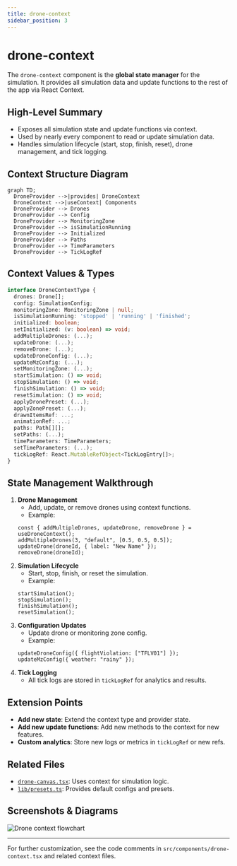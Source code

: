 ```yaml
---
title: drone-context
sidebar_position: 3
---
```


# drone-context

The `drone-context` component is the **global state manager** for the simulation. It provides all simulation data and update functions to the rest of the app via React Context.

## High-Level Summary

- Exposes all simulation state and update functions via context.
- Used by nearly every component to read or update simulation data.
- Handles simulation lifecycle (start, stop, finish, reset), drone management, and tick logging.

## Context Structure Diagram

```mermaid
graph TD;
  DroneProvider -->|provides| DroneContext
  DroneContext -->|useContext| Components
  DroneProvider --> Drones
  DroneProvider --> Config
  DroneProvider --> MonitoringZone
  DroneProvider --> isSimulationRunning
  DroneProvider --> Initialized
  DroneProvider --> Paths
  DroneProvider --> TimeParameters
  DroneProvider --> TickLogRef
```

## Context Values & Types

```ts
interface DroneContextType {
  drones: Drone[];
  config: SimulationConfig;
  monitoringZone: MonitoringZone | null;
  isSimulationRunning: 'stopped' | 'running' | 'finished';
  initialized: boolean;
  setInitialized: (v: boolean) => void;
  addMultipleDrones: (...);
  updateDrone: (...);
  removeDrone: (...);
  updateDroneConfig: (...);
  updateMzConfig: (...);
  setMonitoringZone: (...);
  startSimulation: () => void;
  stopSimulation: () => void;
  finishSimulation: () => void;
  resetSimulation: () => void;
  applyDronePreset: (...);
  applyZonePreset: (...);
  drawnItemsRef: ...;
  animationRef: ...;
  paths: Path[][];
  setPaths: (...);
  timeParameters: TimeParameters;
  setTimeParameters: (...);
  tickLogRef: React.MutableRefObject<TickLogEntry[]>;
}
```

## State Management Walkthrough

1. **Drone Management**
   - Add, update, or remove drones using context functions.
   - Example:
   ```tsx
   const { addMultipleDrones, updateDrone, removeDrone } = useDroneContext();
   addMultipleDrones(3, "default", [0.5, 0.5, 0.5]);
   updateDrone(droneId, { label: "New Name" });
   removeDrone(droneId);
   ```
2. **Simulation Lifecycle**
   - Start, stop, finish, or reset the simulation.
   - Example:
   ```tsx
   startSimulation();
   stopSimulation();
   finishSimulation();
   resetSimulation();
   ```
3. **Configuration Updates**
   - Update drone or monitoring zone config.
   - Example:
   ```tsx
   updateDroneConfig({ flightViolation: ["TFLV01"] });
   updateMzConfig({ weather: "rainy" });
   ```
4. **Tick Logging**
   - All tick logs are stored in `tickLogRef` for analytics and results.

## Extension Points

- **Add new state**: Extend the context type and provider state.
- **Add new update functions**: Add new methods to the context for new features.
- **Custom analytics**: Store new logs or metrics in `tickLogRef` or new refs.

## Related Files

- [`drone-canvas.tsx`](./drone-canvas): Uses context for simulation logic.
- [`lib/presets.ts`](../presets): Provides default configs and presets.

## Screenshots & Diagrams

![Drone context flowchart](https://ik.imagekit.io/devdocs/img/prism/drone_context_flowchart.png)

---

For further customization, see the code comments in `src/components/drone-context.tsx` and related context files.

